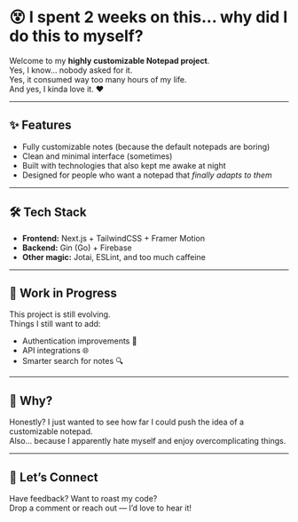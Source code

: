 # 😵 I spent 2 weeks on this... why did I do this to myself?

Welcome to my **highly customizable Notepad project**.  
Yes, I know… nobody asked for it.  
Yes, it consumed way too many hours of my life.  
And yes, I kinda love it. ❤️

---

## ✨ Features
- Fully customizable notes (because the default notepads are boring)
- Clean and minimal interface (sometimes)
- Built with technologies that also kept me awake at night
- Designed for people who want a notepad that *finally adapts to them*

---

## 🛠️ Tech Stack
- **Frontend:** Next.js + TailwindCSS + Framer Motion  
- **Backend:** Gin (Go) + Firebase  
- **Other magic:** Jotai, ESLint, and too much caffeine

---

## 🚧 Work in Progress
This project is still evolving.  
Things I still want to add:
- Authentication improvements 🔑
- API integrations 🌐
- Smarter search for notes 🔍

---

## 🤔 Why?
Honestly? I just wanted to see how far I could push the idea of a customizable notepad.  
Also… because I apparently hate myself and enjoy overcomplicating things.

---

## 💬 Let’s Connect
Have feedback? Want to roast my code?  
Drop a comment or reach out — I’d love to hear it!
